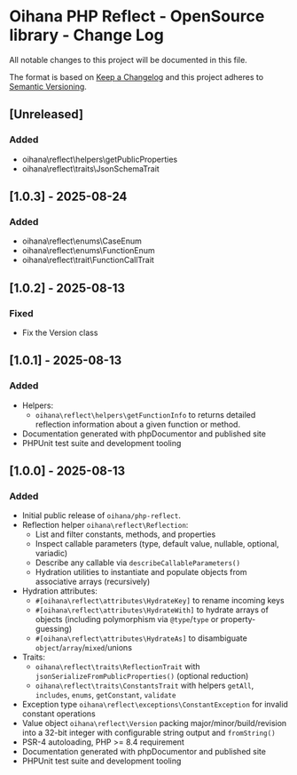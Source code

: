 # Oihana PHP Reflect - OpenSource library - Change Log

All notable changes to this project will be documented in this file.

The format is based on [Keep a Changelog](http://keepachangelog.com/) and this project adheres to [Semantic Versioning](http://semver.org/).

## [Unreleased]

### Added

- oihana\reflect\helpers\getPublicProperties
- oihana\reflect\traits\JsonSchemaTrait

## [1.0.3] - 2025-08-24

### Added

- oihana\reflect\enums\CaseEnum
- oihana\reflect\enums\FunctionEnum
- oihana\reflect\trait\FunctionCallTrait

## [1.0.2] - 2025-08-13

### Fixed
- Fix the Version class

## [1.0.1] - 2025-08-13

### Added
- Helpers:
    -  `oihana\reflect\helpers\getFunctionInfo` to returns detailed reflection information about a given function or method.
- Documentation generated with phpDocumentor and published site
- PHPUnit test suite and development tooling

## [1.0.0] - 2025-08-13

### Added
 - Initial public release of `oihana/php-reflect`.
 - Reflection helper `oihana\reflect\Reflection`:
   - List and filter constants, methods, and properties
   - Inspect callable parameters (type, default value, nullable, optional, variadic)
   - Describe any callable via `describeCallableParameters()`
   - Hydration utilities to instantiate and populate objects from associative arrays (recursively)
 - Hydration attributes:
   - `#[oihana\reflect\attributes\HydrateKey]` to rename incoming keys
   - `#[oihana\reflect\attributes\HydrateWith]` to hydrate arrays of objects (including polymorphism via `@type`/`type` or property-guessing)
   - `#[oihana\reflect\attributes\HydrateAs]` to disambiguate `object`/`array`/`mixed`/unions 
 - Traits:
   - `oihana\reflect\traits\ReflectionTrait` with `jsonSerializeFromPublicProperties()` (optional reduction)
   - `oihana\reflect\traits\ConstantsTrait` with helpers `getAll`, `includes`, `enums`, `getConstant`, `validate`
 - Exception type `oihana\reflect\exceptions\ConstantException` for invalid constant operations
 - Value object `oihana\reflect\Version` packing major/minor/build/revision into a 32-bit integer with configurable string output and `fromString()`
 - PSR-4 autoloading, PHP >= 8.4 requirement
 - Documentation generated with phpDocumentor and published site
 - PHPUnit test suite and development tooling


